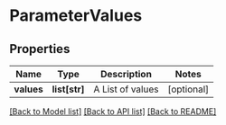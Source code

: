# ParameterValues

## Properties
Name | Type | Description | Notes
------------ | ------------- | ------------- | -------------
**values** | **list[str]** | A List of values | [optional] 

[[Back to Model list]](../README.md#documentation-for-models) [[Back to API list]](../README.md#documentation-for-api-endpoints) [[Back to README]](../README.md)


